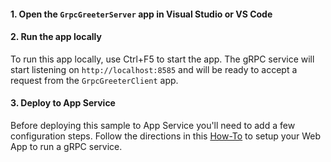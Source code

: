 #### 1. Open the `GrpcGreeterServer` app in Visual Studio or VS Code
#### 2. Run the app locally
To run this app locally, use Ctrl+F5 to start the app.  The gRPC service will start listening on `http://localhost:8585` and will be ready to accept a request from the `GrpcGreeterClient` app.


#### 3. Deploy to App Service
Before deploying this sample to App Service you'll need to add a few configuration steps. Follow the directions in this [How-To](https://review.learn.microsoft.com/azure/app-service/configure-grpc?branch=main) to setup your Web App to run a gRPC service.  